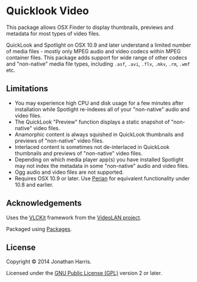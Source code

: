 Quicklook Video
===============

This package allows OSX Finder to display thumbnails, previews and metadata for most types of video files.

QuickLook and Spotlight on OSX 10.9 and later understand a limited number of media files - mostly only MPEG audio and video codecs within MPEG container files. This package adds support for wide range of other codecs and "non-native" media file types, including `.asf`, `.avi`, `.flv`, `.mkv`, `.rm`, `.wmf` etc.

Limitations
-----------
* You may experience high CPU and disk usage for a few minutes after installation while Spotlight re-indexes all of your "non-native" audio and video files.
* The QuickLook "Preview" function displays a static snapshot of "non-native" video files.
* Anamorphic content is always squished in QuickLook thumbnails and previews of "non-native" video files.
* Interlaced content is sometimes not de-interlaced in QuickLook thumbnails and previews of "non-native" video files.
* Depending on which media player app(s) you have installed Spotlight may not index the metadata in some "non-native" audio and video files.
* Ogg audio and video files are not supported.
* Requires OSX 10.9 or later. Use [Perian](http://github.com/MaddTheSane/perian) for equivalent functionality under 10.8 and earlier.

Acknowledgements
----------------
Uses the [VLCKit](http://wiki.videolan.org/VLCKit/) framework from the [VideoLAN project](http://www.videolan.org/).

Packaged using [Packages](http://s.sudre.free.fr/Software/Packages/about.html).

License
-------
Copyright © 2014 Jonathan Harris.

Licensed under the [GNU Public License (GPL)](http://www.gnu.org/licenses/gpl-2.0.html) version 2 or later.
